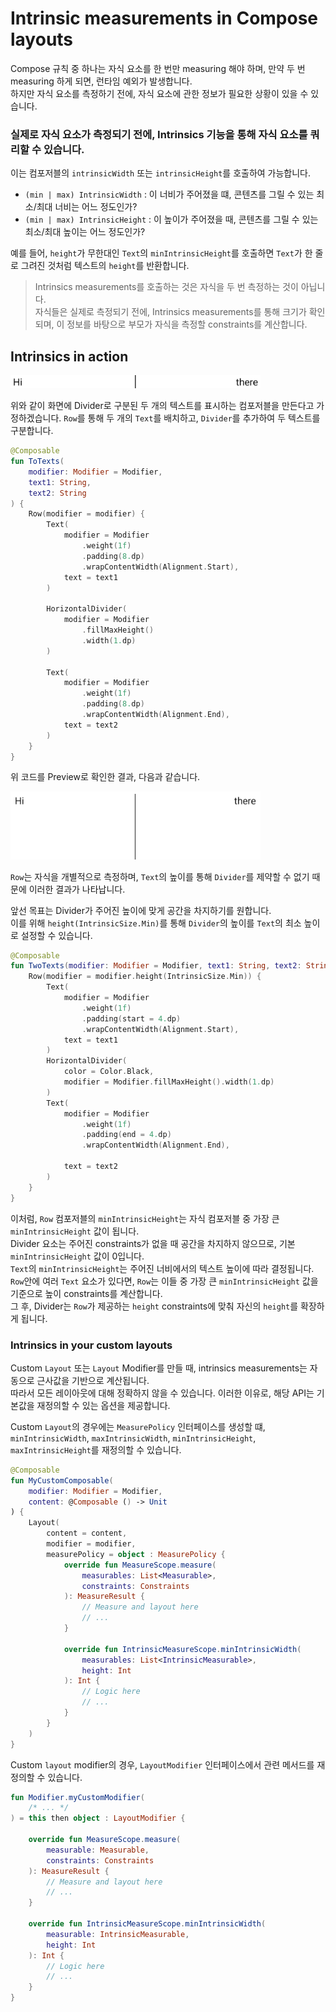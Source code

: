 # Intrinsic measurements in Compose layouts

Compose 규칙 중 하나는 자식 요소를 한 번만 measuring 해야 하며, 만약 두 번 measuring 하게 되면, 런타임 예외가 발생합니다.  
하지만 자식 요소를 측정하기 전에, 자식 요소에 관한 정보가 필요한 상황이 있을 수 있습니다.

### 실제로 자식 요소가 측정되기 전에, Intrinsics 기능을 통해 자식 요소를 쿼리할 수 있습니다.

이는 컴포저블의 `intrinsicWidth` 또는 `intrinsicHeight`를 호출하여 가능합니다.

- `(min | max) IntrinsicWidth` : 이 너비가 주어졌을 떄, 콘텐츠를 그릴 수 있는 최소/최대 너비는 어느 정도인가?
- `(min | max) IntrinsicHeight` : 이 높이가 주어졌을 때, 콘텐츠를 그릴 수 있는 최소/최대 높이는 어느 정도인가?

예를 들어, `height`가 무한대인 `Text`의 `minIntrinsicHeight`를 호출하면 `Text`가 한 줄로 그려진 것처럼 텍스트의 `height`를 반환합니다.

> Intrinsics measurements를 호출하는 것은 자식을 두 번 측정하는 것이 아닙니다.  
> 자식들은 실제로 측정되기 전에, Intrinsics measurements를 통해 크기가 확인되며, 이 정보를 바탕으로 부모가 자식을 측정할 constraints를 계산합니다.

## Intrinsics in action

<img src="img.png" width="400">

위와 같이 화면에 Divider로 구분된 두 개의 텍스트를 표시하는 컴포저블을 만든다고 가정하겠습니다.
`Row`를 통해 두 개의 `Text`를 배치하고, `Divider`를 추가하여 두 텍스트를 구분합니다.
 
```kotlin
@Composable
fun ToTexts(
    modifier: Modifier = Modifier,
    text1: String,
    text2: String
) {
    Row(modifier = modifier) {
        Text(
            modifier = Modifier
                .weight(1f)
                .padding(8.dp)
                .wrapContentWidth(Alignment.Start),
            text = text1
        )
        
        HorizontalDivider(
            modifier = Modifier
                .fillMaxHeight()
                .width(1.dp)
        )
        
        Text(
            modifier = Modifier
                .weight(1f)
                .padding(8.dp)
                .wrapContentWidth(Alignment.End),
            text = text2
        )
    }
}
```

위 코드를 Preview로 확인한 결과, 다음과 같습니다.

<img src="img_1.png" width="400">

`Row`는 자식을 개별적으로 측정하며, `Text`의 높이를 통해 `Divider`를 제약할 수 없기 때문에 이러한 결과가 나타납니다.  

앞선 목표는 Divider가 주어진 높이에 맞게 공간을 차지하기를 원합니다.  
이를 위해 `height(IntrinsicSize.Min)`를 통해 `Divider`의 높이를 `Text`의 최소 높이로 설정할 수 있습니다.

```kotlin
@Composable
fun TwoTexts(modifier: Modifier = Modifier, text1: String, text2: String) {
    Row(modifier = modifier.height(IntrinsicSize.Min)) {
        Text(
            modifier = Modifier
                .weight(1f)
                .padding(start = 4.dp)
                .wrapContentWidth(Alignment.Start),
            text = text1
        )
        HorizontalDivider(
            color = Color.Black,
            modifier = Modifier.fillMaxHeight().width(1.dp)
        )
        Text(
            modifier = Modifier
                .weight(1f)
                .padding(end = 4.dp)
                .wrapContentWidth(Alignment.End),

            text = text2
        )
    }
}
```

이처럼, `Row` 컴포저블의 `minIntrinsicHeight`는 자식 컴포저블 중 가장 큰 `minIntrinsicHeight` 값이 됩니다.  
Divider 요소는 주어진 constraints가 없을 때 공간을 차지하지 않으므로, 기본 `minIntrinsicHeight` 값이 0입니다.  
`Text`의 `minIntrinsicHeight`는 주어진 너비에서의 텍스트 높이에 따라 결정됩니다.  
`Row`안에 여러 `Text` 요소가 있다면, `Row`는 이들 중 가장 큰 `minIntrinsicHeight` 값을 기준으로 높이 constraints를 계산합니다.  
그 후, Divider는 `Row`가 제공하는 `height` constraints에 맞춰 자신의 `height`를 확장하게 됩니다.

### Intrinsics in your custom layouts

Custom `Layout` 또는 `Layout` Modifier를 만들 때, intrinsics measurements는 자동으로 근사값을 기반으로 계산됩니다.  
따라서 모든 레이아웃에 대해 정확하지 않을 수 있습니다. 이러한 이유로, 해당 API는 기본값을 재정의할 수 있는 옵션을 제공합니다.

Custom `Layout`의 경우에는 `MeasurePolicy` 인터페이스를 생성할 떄, 
`minIntrinsicWidth`, `maxIntrinsicWidth`, `minIntrinsicHeight`, `maxIntrinsicHeight`를 재정의할 수 있습니다.

```kotlin
@Composable
fun MyCustomComposable(
    modifier: Modifier = Modifier,
    content: @Composable () -> Unit
) {
    Layout(
        content = content,
        modifier = modifier,
        measurePolicy = object : MeasurePolicy {
            override fun MeasureScope.measure(
                measurables: List<Measurable>,
                constraints: Constraints
            ): MeasureResult {
                // Measure and layout here
                // ...
            }

            override fun IntrinsicMeasureScope.minIntrinsicWidth(
                measurables: List<IntrinsicMeasurable>,
                height: Int
            ): Int {
                // Logic here
                // ...
            }
        }
    )
}
```

Custom `layout` modifier의 경우, `LayoutModifier` 인터페이스에서 관련 메서드를 재정의할 수 있습니다.

```kotlin
fun Modifier.myCustomModifier(
    /* ... */
) = this then object : LayoutModifier {

    override fun MeasureScope.measure(
        measurable: Measurable,
        constraints: Constraints
    ): MeasureResult {
        // Measure and layout here
        // ...
    }

    override fun IntrinsicMeasureScope.minIntrinsicWidth(
        measurable: IntrinsicMeasurable,
        height: Int
    ): Int {
        // Logic here
        // ...
    }
}
```